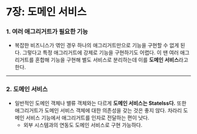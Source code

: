 # 7장: 도메인 서비스

### 1. 여러 애그리거트가 필요한 기능

- 복잡한 비즈니스가 엮인 경우 하나의 애그리거트만으로 기능을 구현할 수 없게 된다. 그렇다고 특정 애그리거트에 강제로 기능을 구현하기도 어렵다. 이 땐 여러 애그리거트를 혼합해 기능을 구현해 별도 서비스로 분리하는데 이를 **도메인 서비스**라고 한다.

---

### 2. 도메인 서비스

- 일반적인 도메인 객체나 밸류 객체와는 다르게 **도메인 서비스는 Statelss다.** 또한 애그리거트가 도메인 서비스 객체에 대한 의존성을 갖는 것은 좋지 않다. 차라리 도메인 서비스 기능에서 애그리거트를 인자로 전달하는 편이 낫다.
    - 외부 시스템과의 연동도 도메인 서비스로 구현 가능하다.